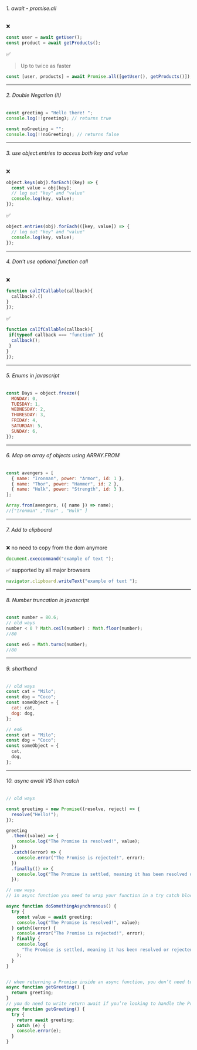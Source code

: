 ###### 1. await - promise.all

:x:

```javascript
const user = await getUser();
const product = await getProducts();
```

:white_check_mark:

> Up to twice as faster

```javascript
const [user, products] = await Promise.all([getUser(), getProducts()]);
```

---

###### 2. Double Negation (!!)

```javascript
const greeting = "Hello there! ";
console.log(!!greeting); // returns true
```

```javascript
const noGreeting = "";
console.log(!!noGreeting); // returns false
```

---

###### 3. use object.entries to access both key and value

:x:

```javascript
object.keys(obj).forEach((key) => {
  const value = obj[key];
  // log out "key" and "value"
  console.log(key, value);
});
```

:white_check_mark:

```javascript
object.entries(obj).forEach(([key, value]) => {
  // log out "key" and "value"
  console.log(key, value);
});
```

---

###### 4. Don't use optional function call

:x:

```javascript
function calIfCallable(callback){
  callback?.()
}
});
```

:white_check_mark:

```javascript
function calIfCallable(callback){
 if(typeof callback === "function" ){
  callback();
 }
}
});
```

---

###### 5. Enums in javascript

```javascript
const Days = object.freeze({
  MONDAY: 0,
  TUESDAY: 1,
  WEDNESDAY: 2,
  THURESDAY: 3,
  FRIDAY: 4,
  SATURDAY: 5,
  SUNDAY: 6,
});
```

---

###### 6. Map on array of objects using ARRAY.FROM

```javascript
const avengers = [
  { name: "Ironman", power: "Armor", id: 1 },
  { name: "Thor", power: "Hammer", id: 2 },
  { name: "Hulk", power: "Strength", id: 3 },
];

Array.from(avengers, ({ name }) => name);
//["Ironman" ,"Thor" , "Hulk" ]
```

---

###### 7. Add to clipboard

:x: no need to copy from the dom anymore

```javascript
document.execcommand("example of text ");
```

:white_check_mark: supported by all major browsers

```javascript
navigator.clipboard.writeText("example of text ");
```

---

###### 8. Number truncation in javascript

```javascript
const number = 80.6;
// old ways
number < 0 ? Math.ceil(number) : Math.floor(number);
//80
```

```javascript
const es6 = Math.turnc(number);
//80
```

---

###### 9. shorthand

```javascript
// old ways
const cat = "Milo";
const dog = "Coco";
const someObject = {
  cat: cat,
  dog: dog,
};
```

```javascript
// es6
const cat = "Milo";
const dog = "Coco";
const someObject = {
  cat,
  dog,
};
```

---

###### 10. async await VS then catch

```javascript
// old ways

const greeting = new Promise((resolve, reject) => {
  resolve("Hello!");
});

greeting
  .then((value) => {
    console.log("The Promise is resolved!", value);
  })
  .catch((error) => {
    console.error("The Promise is rejected!", error);
  })
  .finally(() => {
    console.log("The Promise is settled, meaning it has been resolved or rejected.");
  });
```

```javascript
// new ways
// in async function you need to wrap your function in a try catch block - never work in async function without this

async function doSomethingAsynchronous() {
  try {
    const value = await greeting;
    console.log("The Promise is resolved!", value);
  } catch((error) {
    console.error("The Promise is rejected!", error);
  } finally {
    console.log(
      "The Promise is settled, meaning it has been resolved or rejected."
    );
  }
}



```

```javascript
// when returning a Promise inside an async function, you don’t need to use await
async function getGreeting() {
  return greeting;
}
// you do need to write return await if you’re looking to handle the Promise being rejected in a try...catch block.
async function getGreeting() {
  try {
    return await greeting;
  } catch (e) {
    console.error(e);
  }
}
```
